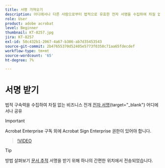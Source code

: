 ```yaml
---
title: 서명 가져오기
description: 어디에서나 다른 사람으로부터 법적으로 유효한 전자 서명을 수집하여 차질 없는 비즈니스 전개
role: User
product: adobe acrobat
level: Beginner
thumbnail: KT-8257.jpg
jira: KT-8257
exl-id: 58c432b1-2067-4a67-b386-ab7d35453543
source-git-commit: 2b47655370d52405e5773f0358c71aa65fdecdef
workflow-type: tm+mt
source-wordcount: '65'
ht-degree: 7%

---
```


# 서명 받기

법적 구속력을 수집하여 차질 없는 비즈니스 전개 [전자 서명](https://www.adobe.com/acrobat/online/request-signature.html){target="_blank"} 어디에서나 공유

>[!IMPORTANT]
>
>Acrobat Enterprise 구독 외에 Acrobat Sign Enterprise 권한이 있어야 합니다.

>[!VIDEO](https://video.tv.adobe.com/v/338359?quality=12&learn=on&hidetitle=true)

>[!TIP]
>
>방법 살펴보기 [문서 추적](track.md) 서명을 받기 위해 하나의 간편한 위치에서 전송되었습니다.
